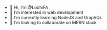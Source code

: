- 👋 Hi, I’m @LodhiFA
- 👀 I’m interested in web development
- 🌱 I’m currently learning NodeJS and GraphQL
- 💞️ I’m looking to collaborate on MERN stack
